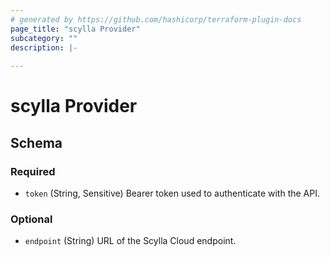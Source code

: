 ```yaml
---
# generated by https://github.com/hashicorp/terraform-plugin-docs
page_title: "scylla Provider"
subcategory: ""
description: |-
  
---
```


# scylla Provider





<!-- schema generated by tfplugindocs -->
## Schema

### Required

- `token` (String, Sensitive) Bearer token used to authenticate with the API.

### Optional

- `endpoint` (String) URL of the Scylla Cloud endpoint.
